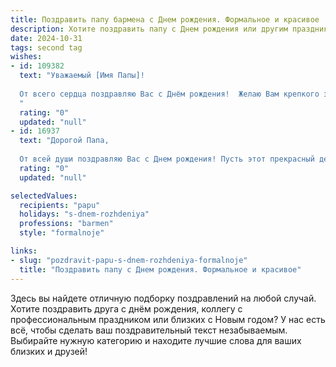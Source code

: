 ```yaml
---
title: Поздравить папу бармена c Днем рождения. Формальное и красивое
description: Хотите поздравить папу c Днем рождения или другим праздником? Наш ИИ создаст незабываемое поздравление, а вы обязательно выделитесь среди других.  
date: 2024-10-31
tags: second tag
wishes:
- id: 109382
  text: "Уважаемый [Имя Папы]!
  
  От всего сердца поздравляю Вас с Днём рождения!  Желаю Вам крепкого здоровья, неиссякаемой энергии и  новых профессиональных успехов в Вашем непростом и уважаемом деле бармена. Пусть каждый день приносит Вам радость, удовлетворение от работы и теплоту душевных встреч.  Счастья Вам и Вашим близким!
  "
  rating: "0"
  updated: "null"
- id: 16937
  text: "Дорогой Папа,
  
  От всей души поздравляю Вас с Днем рождения! Пусть этот прекрасный день наполнит Вашу жизнь новыми радостями и счастливыми моментами. Ваша профессия бармена, с её изысканностью и гостеприимством, является источником гордости для всех нас. Желаю Вам крепкого здоровья, успехов в работе и многочисленных приятных встреч с друзьями и близкими. Пусть каждый день будет наполнен яркими впечатлениями и теплом любви. С любовью и уважением."
  rating: "0"
  updated: "null"

selectedValues:
  recipients: "papu"
  holidays: "s-dnem-rozhdeniya"
  professions: "barmen"
  style: "formalnoje"

links:
- slug: "pozdravit-papu-s-dnem-rozhdeniya-formalnoje"
  title: "Поздравить папу c Днем рождения. Формальное и красивое"
---
```


Здесь вы найдете отличную подборку поздравлений на любой случай.
Хотите поздравить друга с днём рождения, коллегу с профессиональным праздником или близких с Новым годом? У нас есть всё, чтобы сделать ваш поздравительный текст незабываемым. Выбирайте нужную категорию и находите лучшие слова для ваших близких и друзей!
